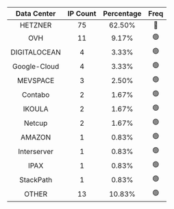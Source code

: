 | Data Center | IP Count | Percentage | Freq |
|:------------:|:--------:|:-----------:|:-----:|
| HETZNER | 75 | 62.50% | 🔴 |
| OVH | 11 | 9.17% | 🟢 |
| DIGITALOCEAN | 4 | 3.33% | 🟢 |
| Google-Cloud | 4 | 3.33% | 🟢 |
| MEVSPACE | 3 | 2.50% | 🟢 |
| Contabo | 2 | 1.67% | 🟢 |
| IKOULA | 2 | 1.67% | 🟢 |
| Netcup | 2 | 1.67% | 🟢 |
| AMAZON | 1 | 0.83% | 🟢 |
| Interserver | 1 | 0.83% | 🟢 |
| IPAX | 1 | 0.83% | 🟢 |
| StackPath | 1 | 0.83% | 🟢 |
| OTHER | 13 | 10.83% | 🟢 |